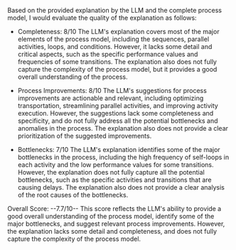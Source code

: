 Based on the provided explanation by the LLM and the complete process model, I would evaluate the quality of the explanation as follows:

* Completeness: 8/10
The LLM's explanation covers most of the major elements of the process model, including the sequences, parallel activities, loops, and conditions. However, it lacks some detail and critical aspects, such as the specific performance values and frequencies of some transitions. The explanation also does not fully capture the complexity of the process model, but it provides a good overall understanding of the process.

* Process Improvements: 8/10
The LLM's suggestions for process improvements are actionable and relevant, including optimizing transportation, streamlining parallel activities, and improving activity execution. However, the suggestions lack some completeness and specificity, and do not fully address all the potential bottlenecks and anomalies in the process. The explanation also does not provide a clear prioritization of the suggested improvements.

* Bottlenecks: 7/10
The LLM's explanation identifies some of the major bottlenecks in the process, including the high frequency of self-loops in each activity and the low performance values for some transitions. However, the explanation does not fully capture all the potential bottlenecks, such as the specific activities and transitions that are causing delays. The explanation also does not provide a clear analysis of the root causes of the bottlenecks.

Overall Score: --7.7/10--
This score reflects the LLM's ability to provide a good overall understanding of the process model, identify some of the major bottlenecks, and suggest relevant process improvements. However, the explanation lacks some detail and completeness, and does not fully capture the complexity of the process model.